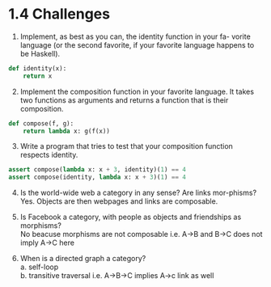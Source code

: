 # 1.4 Challenges

1. Implement, as best as you can, the identity function in your fa-
vorite language (or the second favorite, if your favorite language
happens to be Haskell).

```python
def identity(x):
    return x
```

2. Implement the composition function in your favorite language. It
takes two functions as arguments and returns a function that is
their composition.

```python
def compose(f, g):
    return lambda x: g(f(x))
```

3. Write a program that tries to test that your composition function
respects identity.

```python
assert compose(lambda x: x + 3, identity)(1) == 4
assert compose(identity, lambda x: x + 3)(1) == 4
```

4. Is the world-wide web a category in any sense? Are links mor-phisms?  
Yes. Objects are then webpages and links are composable.

5. Is Facebook a category, with people as objects and friendships as
morphisms?  
No beacuse morphisms are not composable i.e. A->B and B->C does not imply A->C here

6. When is a directed graph a category?  
a. self-loop  
b. transitive traversal i.e. A->B->C implies A->c link as well